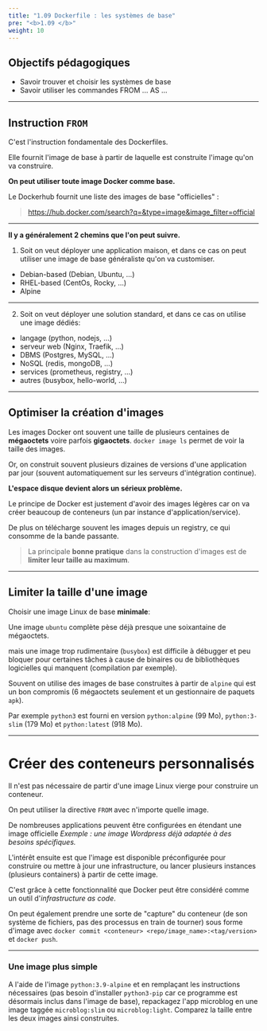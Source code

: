 ```yaml
---
title: "1.09 Dockerfile : les systèmes de base"
pre: "<b>1.09 </b>"
weight: 10
---
```

## Objectifs pédagogiques

  - Savoir trouver et choisir les systèmes de base
  - Savoir utiliser les commandes FROM ... AS ...

---

## Instruction `FROM`

C'est l'instruction fondamentale des Dockerfiles. 

Elle fournit l'image de base à partir de laquelle est construite l'image qu'on va construire.

**On peut utiliser toute image Docker comme base.**

Le Dockerhub fournit une liste des images de base "officielles" :

> https://hub.docker.com/search?q=&type=image&image_filter=official

---

**Il y a généralement 2 chemins que l'on peut suivre.**

1. Soit on veut déployer une application maison, et dans ce cas on peut utiliser une image de base généraliste qu'on va customiser.
  * Debian-based (Debian, Ubuntu, ...)
  * RHEL-based (CentOs, Rocky, ...)
  * Alpine
---

2. Soit on veut déployer une solution standard, et dans ce cas on utilise une image dédiés:
  * langage (python, nodejs, ...)
  * serveur web (Nginx, Traefik, ...)
  * DBMS (Postgres, MySQL, ...)
  * NoSQL (redis, mongoDB, ...) 
  * services (prometheus, registry, ...)
  * autres (busybox, hello-world, ...)


---

## Optimiser la création d'images

Les images Docker ont souvent une taille de plusieurs centaines de **mégaoctets** voire parfois **gigaoctets**. `docker image ls` permet de voir la taille des images.

Or, on construit souvent plusieurs dizaines de versions d'une application par jour (souvent automatiquement sur les serveurs d'intégration continue).

**L'espace disque devient alors un sérieux problème.**

Le principe de Docker est justement d'avoir des images légères car on va créer beaucoup de conteneurs (un par instance d'application/service).

De plus on télécharge souvent les images depuis un registry, ce qui consomme de la bande passante.

> La principale **bonne pratique** dans la construction d'images est de **limiter leur taille au maximum**.

---

## Limiter la taille d'une image

Choisir une image Linux de base **minimale**:

Une image `ubuntu` complète pèse déjà presque une soixantaine de mégaoctets.

mais une image trop rudimentaire (`busybox`) est difficile à débugger et peu bloquer pour certaines tâches à cause de binaires ou de bibliothèques logicielles qui manquent (compilation par exemple).

Souvent on utilise des images de base construites à partir de `alpine` qui est un bon compromis (6 mégaoctets seulement et un gestionnaire de paquets `apk`).

Par exemple `python3` est fourni en version `python:alpine` (99 Mo), `python:3-slim` (179 Mo) et `python:latest` (918 Mo).

---

# Créer des conteneurs personnalisés

Il n'est pas nécessaire de partir d'une image Linux vierge pour construire un conteneur.

On peut utiliser la directive `FROM` avec n'importe quelle image.

De nombreuses applications peuvent être configurées en étendant une image officielle
_Exemple : une image Wordpress déjà adaptée à des besoins spécifiques._

L'intérêt ensuite est que l'image est disponible préconfigurée pour construire ou mettre à jour une infrastructure, ou lancer plusieurs instances (plusieurs containers) à partir de cette image.

C'est grâce à cette fonctionnalité que Docker peut être considéré comme un outil d'_infrastructure as code_.

On peut également prendre une sorte de "capture" du conteneur (de son système de fichiers, pas des processus en train de tourner) sous forme d'image avec `docker commit <conteneur> <repo/image_name>:<tag/version>` et `docker push`.

---

### Une image plus simple

A l'aide de l'image `python:3.9-alpine` et en remplaçant les instructions nécessaires (pas besoin d'installer `python3-pip` car ce programme est désormais inclus dans l'image de base), repackagez l'app microblog en une image taggée `microblog:slim` ou `microblog:light`. Comparez la taille entre les deux images ainsi construites.

